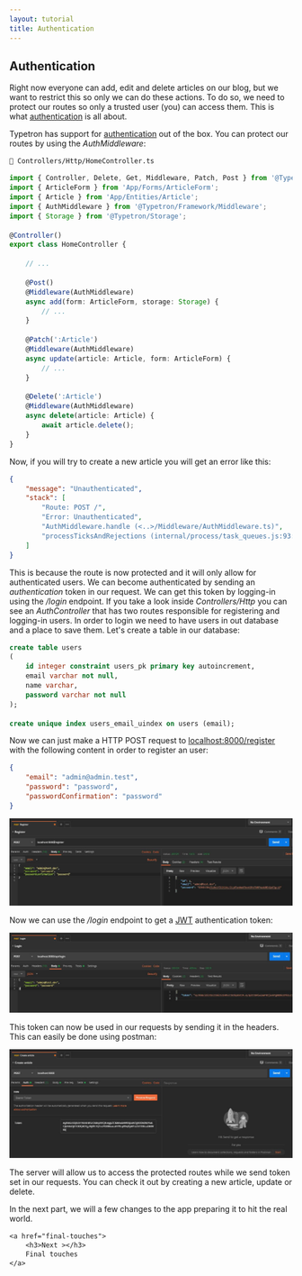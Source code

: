 ```yaml
---
layout: tutorial
title: Authentication
---
```


## Authentication

Right now everyone can add, edit and delete articles on our blog, but we want to restrict this
so only we can do these actions. To do so, we need to protect our routes so only a trusted user
(you) can access them. This is what [authentication](/docs/authentication) is all about.

Typetron has support for [authentication](/docs/authentication) out of the box. You can protect our routes by using
the _AuthMiddleware_: 

```file-path
📁 Controllers/Http/HomeController.ts
```
```ts
import { Controller, Delete, Get, Middleware, Patch, Post } from '@Typetron/Router';
import { ArticleForm } from 'App/Forms/ArticleForm';
import { Article } from 'App/Entities/Article';
import { AuthMiddleware } from '@Typetron/Framework/Middleware';
import { Storage } from '@Typetron/Storage';

@Controller()
export class HomeController {

    // ...

    @Post()
    @Middleware(AuthMiddleware)
    async add(form: ArticleForm, storage: Storage) {
        // ...
    }

    @Patch(':Article')
    @Middleware(AuthMiddleware)
    async update(article: Article, form: ArticleForm) {
        // ...
    }

    @Delete(':Article')
    @Middleware(AuthMiddleware)
    async delete(article: Article) {
        await article.delete();
    }
}
```
Now, if you will try to create a new article you will get an error like this:

```json
{
    "message": "Unauthenticated",
    "stack": [
        "Route: POST /",
        "Error: Unauthenticated",
        "AuthMiddleware.handle (<..>/Middleware/AuthMiddleware.ts)",
        "processTicksAndRejections (internal/process/task_queues.js:93:5)"
    ]
}
```

This is because the route is now protected and it will only allow for authenticated users. 
We can become authenticated by sending an _authentication_ token in our request. We can get 
this token by logging-in using the _/login_ endpoint. If you take a look inside _Controllers/Http_
you can see an _AuthController_ that has two routes responsible for registering and logging-in
users. In order to login we need to have users in out database and a place to save them. 
Let's create a table in our database:



```sql
create table users
(
	id integer constraint users_pk primary key autoincrement,
	email varchar not null,
	name varchar,
	password varchar not null
);

create unique index users_email_uindex on users (email);
```

Now we can just make a HTTP POST request to [localhost:8000/register](http://localhost:8000/register)
with the following content in order to register an user:
```json
{
	"email": "admin@admin.test",
	"password": "password",
	"passwordConfirmation": "password"
}
```
 
<p align="center" class="window">
  <img src="/images/tutorials/blog/register.jpg" />
</p>

Now we can use the _/login_ endpoint to get a [JWT](https://en.wikipedia.org/wiki/JSON_Web_Token)
authentication token:

<p align="center" class="window">
  <img src="/images/tutorials/blog/login.jpg" />
</p>

This token can now be used in our requests by sending it in the headers. This can easily be
done using postman:

<p align="center" class="window">
  <img src="/images/tutorials/blog/article-with-auth.jpg" />
</p>

The server will allow us to access the protected routes while we send token set in our requests. You can check it 
out by creating a new article, update or delete.


<div class="tutorial-next-page">
    In the next part, we will a few changes to the app preparing it to hit the real world.
    
    <a href="final-touches">
        <h3>Next ></h3>
        Final touches
    </a>
</div>
